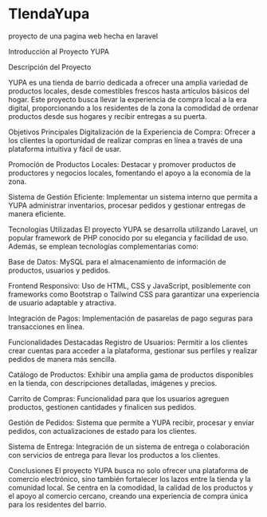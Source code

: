 # TIendaYupa
proyecto de una pagina web hecha en laravel

Introducción al Proyecto YUPA

Descripción del Proyecto

YUPA es una tienda de barrio dedicada a ofrecer una amplia variedad de productos locales, desde comestibles frescos hasta artículos básicos del hogar. Este proyecto busca llevar la experiencia de compra local a la era digital, proporcionando a los residentes de la zona la comodidad de ordenar productos desde sus hogares y recibir entregas a su puerta.

Objetivos Principales
Digitalización de la Experiencia de Compra: Ofrecer a los clientes la oportunidad de realizar compras en línea a través de una plataforma intuitiva y fácil de usar.

Promoción de Productos Locales: Destacar y promover productos de productores y negocios locales, fomentando el apoyo a la economía de la zona.

Sistema de Gestión Eficiente: Implementar un sistema interno que permita a YUPA administrar inventarios, procesar pedidos y gestionar entregas de manera eficiente.

Tecnologías Utilizadas
El proyecto YUPA se desarrolla utilizando Laravel, un popular framework de PHP conocido por su elegancia y facilidad de uso. Además, se emplean tecnologías complementarias como:

Base de Datos: MySQL para el almacenamiento de información de productos, usuarios y pedidos.

Frontend Responsivo: Uso de HTML, CSS y JavaScript, posiblemente con frameworks como Bootstrap o Tailwind CSS para garantizar una experiencia de usuario adaptable y atractiva.

Integración de Pagos: Implementación de pasarelas de pago seguras para transacciones en línea.

Funcionalidades Destacadas
Registro de Usuarios: Permitir a los clientes crear cuentas para acceder a la plataforma, gestionar sus perfiles y realizar pedidos de manera más sencilla.

Catálogo de Productos: Exhibir una amplia gama de productos disponibles en la tienda, con descripciones detalladas, imágenes y precios.

Carrito de Compras: Funcionalidad para que los usuarios agreguen productos, gestionen cantidades y finalicen sus pedidos.

Gestión de Pedidos: Sistema que permite a YUPA recibir, procesar y enviar pedidos, con actualizaciones de estado para los clientes.

Sistema de Entrega: Integración de un sistema de entrega o colaboración con servicios de entrega para llevar los productos a los clientes.

Conclusiones
El proyecto YUPA busca no solo ofrecer una plataforma de comercio electrónico, sino también fortalecer los lazos entre la tienda y la comunidad local. Se centra en la comodidad, la calidad de los productos y el apoyo al comercio cercano, creando una experiencia de compra única para los residentes del barrio.


